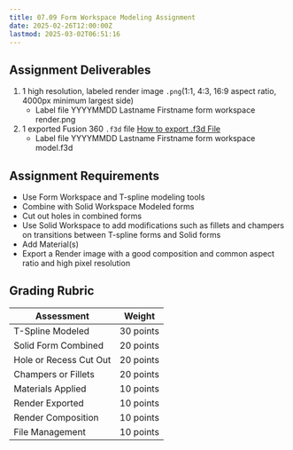```yaml
---
title: 07.09 Form Workspace Modeling Assignment
date: 2025-02-26T12:00:00Z
lastmod: 2025-03-02T06:51:16
---
```


## Assignment Deliverables

1. 1 high resolution, labeled render image `.png`(1:1, 4:3, 16:9 aspect ratio, 4000px minimum largest side)
   - Label file YYYYMMDD Lastname Firstname form workspace render.png
2. 1 exported Fusion 360 `.f3d` file [How to export .f3d File](../../../../3d-modeling/fusion-360/export-f3d-file-fusion-360.md)
   - Label file YYYYMMDD Lastname Firstname form workspace model.f3d

## Assignment Requirements

- Use Form Workspace and T-spline modeling tools
- Combine with Solid Workspace Modeled forms
- Cut out holes in combined forms
- Use Solid Workspace to add modifications such as fillets and champers on transitions between T-spline forms and Solid forms
- Add Material(s)
- Export a Render image with a good composition and common aspect ratio and high pixel resolution

## Grading Rubric

<div class="responsive-table-markdown">

| Assessment             | Weight    |
| ---------------------- | --------- |
| T-Spline Modeled       | 30 points |
| Solid Form Combined    | 20 points |
| Hole or Recess Cut Out | 20 points |
| Champers or Fillets    | 20 points |
| Materials Applied      | 10 points |
| Render Exported        | 10 points |
| Render Composition     | 10 points |
| File Management        | 10 points |

</div>
